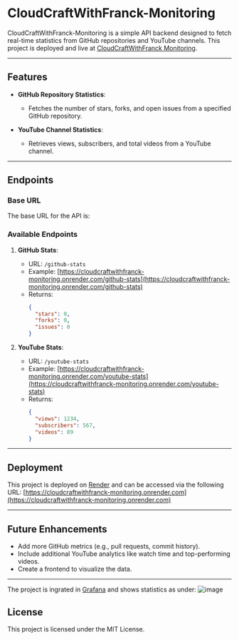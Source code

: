 # CloudCraftWithFranck-Monitoring

CloudCraftWithFranck-Monitoring is a simple API backend designed to fetch real-time statistics from GitHub repositories and YouTube channels. This project is deployed and live at [CloudCraftWithFranck Monitoring](https://cloudcraftwithfranck-monitoring.onrender.com).

---

## Features

- **GitHub Repository Statistics**:
  - Fetches the number of stars, forks, and open issues from a specified GitHub repository.

- **YouTube Channel Statistics**:
  - Retrieves views, subscribers, and total videos from a YouTube channel.

---

## Endpoints

### Base URL
The base URL for the API is:

### Available Endpoints
1. **GitHub Stats**:
   - URL: `/github-stats`
   - Example: [https://cloudcraftwithfranck-monitoring.onrender.com/github-stats](https://cloudcraftwithfranck-monitoring.onrender.com/github-stats)
   - Returns:
     ```json
     {
       "stars": 0,
       "forks": 0,
       "issues": 0
     }
     ```

2. **YouTube Stats**:
   - URL: `/youtube-stats`
   - Example: [https://cloudcraftwithfranck-monitoring.onrender.com/youtube-stats](https://cloudcraftwithfranck-monitoring.onrender.com/youtube-stats)
   - Returns:
     ```json
     {
       "views": 1234,
       "subscribers": 567,
       "videos": 89
     }
     ```

---

## Deployment

This project is deployed on [Render](https://render.com) and can be accessed via the following URL:
[https://cloudcraftwithfranck-monitoring.onrender.com](https://cloudcraftwithfranck-monitoring.onrender.com)

---

## Future Enhancements

- Add more GitHub metrics (e.g., pull requests, commit history).
- Include additional YouTube analytics like watch time and top-performing videos.
- Create a frontend to visualize the data.

---
The project is ingrated in [Grafana](https://cloudcraftwithfranck.grafana.net/d/be8j7o2lkkum8f/cloudcraftwithfranck-statistics-dashboard?orgId=1&from=now-6h&to=now&timezone=browser) and shows statistics as under: 
![image](https://github.com/user-attachments/assets/1586cd98-fa77-4c2f-825b-9a0a284b2764)


## License

This project is licensed under the MIT License.
